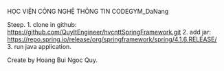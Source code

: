 HỌC VIỆN CÔNG NGHỆ THÔNG TIN
CODEGYM_DaNang

Steep.
	1. clone in github: https://github.com/QuyItEngineer/hvcnttSpringFramework.git
	2. add jar: https://repo.spring.io/release/org/springframework/spring/4.1.6.RELEASE/
	3. run java application.
	
	
Create by Hoang Bui Ngoc Quy.